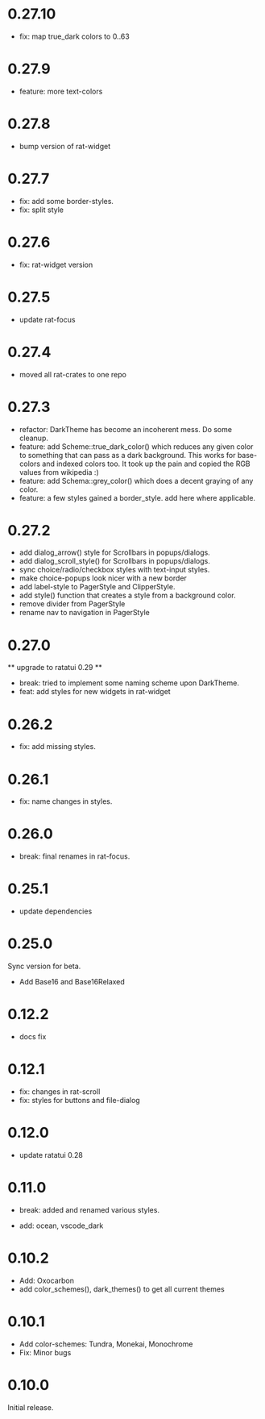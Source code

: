 # 0.27.10

* fix: map true_dark colors to 0..63

# 0.27.9

* feature: more text-colors

# 0.27.8

* bump version of rat-widget

# 0.27.7

* fix: add some border-styles.
* fix: split style

# 0.27.6

* fix: rat-widget version

# 0.27.5

* update rat-focus

# 0.27.4

* moved all rat-crates to one repo

# 0.27.3

* refactor: DarkTheme has become an incoherent mess. Do some cleanup.
* feature: add Scheme::true_dark_color() which reduces any given color
  to something that can pass as a dark background. This works for
  base-colors and indexed colors too. It took up the pain and copied
  the RGB values from wikipedia :)
* feature: add Schema::grey_color() which does a decent graying of
  any color.
* feature: a few styles gained a border_style. add here where applicable.

# 0.27.2

* add dialog_arrow() style for Scrollbars in popups/dialogs.
* add dialog_scroll_style() for Scrollbars in popups/dialogs.
* sync choice/radio/checkbox styles with text-input styles.
* make choice-popups look nicer with a new border
* add label-style to PagerStyle and ClipperStyle.
* add style() function that creates a style from a background color.
* remove divider from PagerStyle
* rename nav to navigation in PagerStyle

# 0.27.0

** upgrade to ratatui 0.29 **

* break: tried to implement some naming scheme upon DarkTheme.
* feat: add styles for new widgets in rat-widget

# 0.26.2

* fix: add missing styles.

# 0.26.1

* fix: name changes in styles.

# 0.26.0

* break: final renames in rat-focus.

# 0.25.1

* update dependencies

# 0.25.0

Sync version for beta.

* Add Base16 and Base16Relaxed

# 0.12.2

* docs fix

# 0.12.1

* fix: changes in rat-scroll
* fix: styles for buttons and file-dialog

# 0.12.0

* update ratatui 0.28

# 0.11.0

* break: added and renamed various styles.

* add: ocean, vscode_dark

# 0.10.2

* Add: Oxocarbon
* add color_schemes(), dark_themes() to get all current themes

# 0.10.1

* Add color-schemes: Tundra, Monekai, Monochrome
* Fix: Minor bugs

# 0.10.0

Initial release. 

